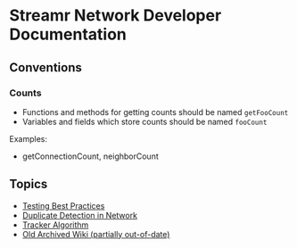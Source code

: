 # Streamr Network Developer Documentation

## Conventions

### Counts 

- Functions and methods for getting counts should be named `getFooCount`
- Variables and fields which store counts should be named `fooCount`

Examples:
- getConnectionCount, neighborCount

## Topics
- [Testing Best Practices](testing-best-practices.md)
- [Duplicate Detection in Network](algorithms/duplicate-detection.md)
- [Tracker Algorithm](algorithms/tracker-algorithm.md)
- [Old Archived Wiki (partially out-of-date)](https://github.com/streamr-dev/network/wiki)
